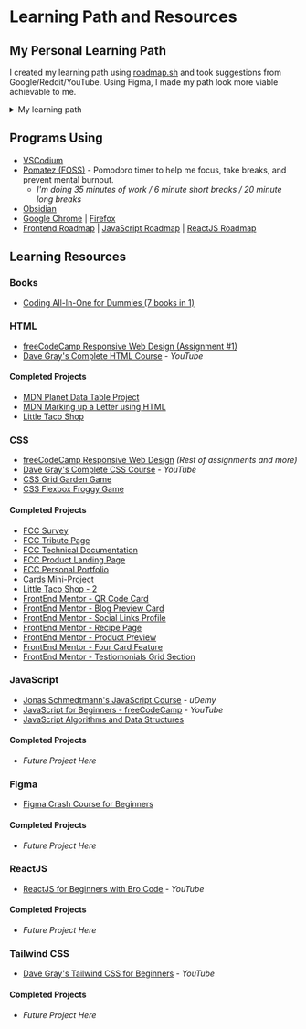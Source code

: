 # Learning Path and Resources

## My Personal Learning Path

I created my learning path using [roadmap.sh](https://roadmap.sh/) and took suggestions from Google/Reddit/YouTube. Using Figma, I made my path look more viable achievable to me.

<details>
    <summary>My learning path</summary>
        <img src="https://github.com/kylecreate/100DaysOfCode/blob/main/imgs/LearningPath.png" alt="Personal Learning roadmap" title="Personal Learning roadmap">
        <p style="font-size: 12">Path last updated: 6/3/24</p>
</details>

## Programs Using
* [VSCodium](https://vscodium.com/)
* [Pomatez (FOSS)](https://github.com/zidoro/pomatez) - Pomodoro timer to help me focus, take breaks, and prevent mental burnout.
    * <i>I'm doing 35 minutes of work / 6 minute short breaks / 20 minute long breaks</i>
* [Obsidian](https://obsidian.md/)
* [Google Chrome](https://www.google.com/chrome/) | [Firefox](https://www.mozilla.org/en-US/firefox/new/)
* [Frontend Roadmap](https://roadmap.sh/frontend) | [JavaScript Roadmap](https://roadmap.sh/javascript) | [ReactJS Roadmap](https://roadmap.sh/react)

## Learning Resources

### Books
* [Coding All-In-One for Dummies (7 books in 1)](https://www.dummies.com/book/technology/programming-web-design/coding/coding-all-in-one-for-dummies-281666/)

### HTML
* [freeCodeCamp Responsive Web Design (Assignment #1)](https://www.freecodecamp.org/learn/2022/responsive-web-design/)
* [Dave Gray's Complete HTML Course](https://www.youtube.com/watch?v=mJgBOIoGihA) - <i>YouTube</i>
#### Completed Projects
* [MDN Planet Data Table Project](https://developer.mozilla.org/en-US/docs/Learn/HTML/Tables/Structuring_planet_data)
* [MDN Marking up a Letter using HTML](https://developer.mozilla.org/en-US/docs/Learn/HTML/Introduction_to_HTML/Marking_up_a_letter)
* [Little Taco Shop](https://github.com/kylecreate/LTS)

### CSS
* [freeCodeCamp Responsive Web Design](https://www.freecodecamp.org/learn/2022/responsive-web-design/) <i>(Rest of assignments and more)</i>
* [Dave Gray's Complete CSS Course](https://www.youtube.com/watch?v=n4R2E7O-Ngo) - <i>YouTube</i>
* [CSS Grid Garden Game](https://cssgridgarden.com/)
* [CSS Flexbox Froggy Game](https://flexboxfroggy.com/)
#### Completed Projects
* [FCC Survey](https://github.com/kylecreate/FCC-Survey)
* [FCC Tribute Page](https://github.com/kylecreate/FCC-Tribute)
* [FCC Technical Documentation](https://github.com/kylecreate/FCC-TechDoc)
* [FCC Product Landing Page](https://github.com/kylecreate/FCC-ProductLanding)
* [FCC Personal Portfolio](https://github.com/kylecreate/FCC-Portfolio)
* [Cards Mini-Project](https://github.com/kylecreate/CardMiniProject)
* [Little Taco Shop - 2](https://github.com/kylecreate/LTS2)
* [FrontEnd Mentor - QR Code Card](https://www.frontendmentor.io/challenges/qr-code-component-iux_sIO_H/hub)
* [FrontEnd Mentor - Blog Preview Card](https://www.frontendmentor.io/challenges/blog-preview-card-ckPaj01IcS)
* [FrontEnd Mentor - Social Links Profile](https://www.frontendmentor.io/challenges/social-links-profile-UG32l9m6dQ)
* [FrontEnd Mentor - Recipe Page](https://www.frontendmentor.io/challenges/recipe-page-KiTsR8QQKm)
* [FrontEnd Mentor - Product Preview](https://www.frontendmentor.io/challenges/product-preview-card-component-GO7UmttRfa/hub)
* [FrontEnd Mentor - Four Card Feature](https://www.frontendmentor.io/challenges/four-card-feature-section-weK1eFYK)
* [FrontEnd Mentor - Testiomonials Grid Section](https://www.frontendmentor.io/challenges/testimonials-grid-section-Nnw6J7Un7/hub)

### JavaScript
* [Jonas Schmedtmann's JavaScript Course](https://www.udemy.com/course/the-complete-javascript-course/) - <i>uDemy</i>
* [JavaScript for Beginners - freeCodeCamp](https://www.youtube.com/watch?v=Zi-Q0t4gMC8) - <i>YouTube</i>
* [JavaScript Algorithms and Data Structures](https://www.freecodecamp.org/learn/javascript-algorithms-and-data-structures-v8/)
#### Completed Projects
* <i>Future Project Here</i>

### Figma
* [Figma Crash Course for Beginners](https://www.youtube.com/watch?v=o1nCmiW6auE)
#### Completed Projects
* <i>Future Project Here</i>

### ReactJS
* [ReactJS for Beginners with Bro Code](https://www.youtube.com/watch?v=CgkZ7MvWUAA) - <i>YouTube</i>
#### Completed Projects
* <i>Future Project Here</i>

### Tailwind CSS
* [Dave Gray's Tailwind CSS for Beginners](https://www.youtube.com/watch?v=lCxcTsOHrjo) - <i>YouTube</i>
#### Completed Projects
* <i>Future Project Here</i>